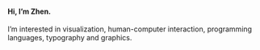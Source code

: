 #### Hi, I’m Zhen.

I’m interested in visualization, human-computer interaction, programming languages, typography and graphics.

